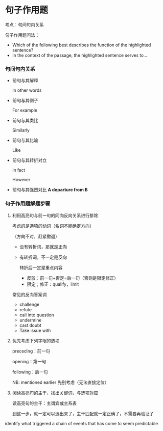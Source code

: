 # 句子作用题

考点：句间句内关系

句子作用题问法：

- Which of the following best describes the function of the highlighted sentence?
- In the context of the passage, the highlighted sentence serves to…



### 句间句内关系

- 前句与其解释

  In other words

- 前句与其例子

  For example

- 前句与其类比

  Similarly

- 前句与其比喻

  Like

- 前句与其转折对立

  In fact

  However

- 前句与其强烈对比
  **A departure from B**



### 句子作用题解题步骤

1. 利用高亮句与前一句的同向反向关系进行排除

   考虑的是选项的动词（名词不能确定方向）

   （方向不对，赶紧撤退）

   - 没有转折词，那就是正向

   - 有转折词，不一定是反向

     转折后一定是重点内容

     - 反驳：前一句+否定=后一句（否则是限定修正）
     - 限定；修正：qualify，limit

   常见的反向答案词

   - challenge
   - refute
   - call into question
   - undermine
   - cast doubt
   - Take issue with

2. 优先考虑下列字眼的选项

   preceding：前一句

   opening：第一句

   following：后一句

   NB: mentioned earlier 先别考虑（无法直接定位）

3. 阅读高亮句的主干，找出关键词，与选项对应

   读高亮句的主干：主谓宾或主系表

   到这一步，就一定可以选出来了，主干匹配就一定正确了，不需要再验证了



identify what triggered a chain of events that has come to seem predictable
